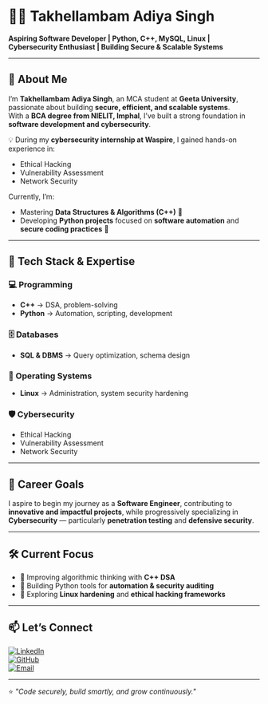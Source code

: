 # 👨‍💻 Takhellambam Adiya Singh  

**Aspiring Software Developer | Python, C++, MySQL, Linux | Cybersecurity Enthusiast | Building Secure & Scalable Systems**  

---

## 🚀 About Me  

I’m **Takhellambam Adiya Singh**, an MCA student at **Geeta University**, passionate about building **secure, efficient, and scalable systems**.  
With a **BCA degree from NIELIT, Imphal**, I’ve built a strong foundation in **software development and cybersecurity**.  

💡 During my **cybersecurity internship at Waspire**, I gained hands-on experience in:
- Ethical Hacking  
- Vulnerability Assessment  
- Network Security  

Currently, I’m:
- Mastering **Data Structures & Algorithms (C++)** 🧩  
- Developing **Python projects** focused on **software automation** and **secure coding practices** 🔐  

---

## 🧠 Tech Stack & Expertise  

### 💻 Programming  
- **C++** → DSA, problem-solving  
- **Python** → Automation, scripting, development  

### 🗄️ Databases  
- **SQL & DBMS** → Query optimization, schema design  

### 🐧 Operating Systems  
- **Linux** → Administration, system security hardening  

### 🛡️ Cybersecurity  
- Ethical Hacking  
- Vulnerability Assessment  
- Network Security  

---

## 🎯 Career Goals  

I aspire to begin my journey as a **Software Engineer**, contributing to **innovative and impactful projects**, while progressively specializing in **Cybersecurity** — particularly **penetration testing** and **defensive security**.

---

## 🛠️ Current Focus  

- 📘 Improving algorithmic thinking with **C++ DSA**  
- 🧩 Building Python tools for **automation & security auditing**  
- 🔐 Exploring **Linux hardening** and **ethical hacking frameworks**

---

## 📫 Let’s Connect  

[![LinkedIn](https://img.shields.io/badge/LinkedIn-blue?style=for-the-badge&logo=linkedin)](https://linkedin.com/in/your-link)  
[![GitHub](https://img.shields.io/badge/GitHub-black?style=for-the-badge&logo=github)](https://github.com/your-username)  
[![Email](https://img.shields.io/badge/Email-red?style=for-the-badge&logo=gmail)](mailto:your-email@gmail.com)

---

⭐ *"Code securely, build smartly, and grow continuously."*  
